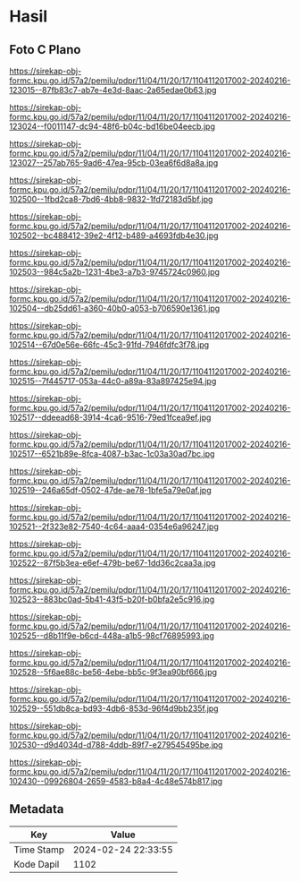 # Hasil

## Foto C Plano

https://sirekap-obj-formc.kpu.go.id/57a2/pemilu/pdpr/11/04/11/20/17/1104112017002-20240216-123015--87fb83c7-ab7e-4e3d-8aac-2a65edae0b63.jpg

https://sirekap-obj-formc.kpu.go.id/57a2/pemilu/pdpr/11/04/11/20/17/1104112017002-20240216-123024--f0011147-dc94-48f6-b04c-bd16be04eecb.jpg

https://sirekap-obj-formc.kpu.go.id/57a2/pemilu/pdpr/11/04/11/20/17/1104112017002-20240216-123027--257ab765-9ad6-47ea-95cb-03ea6f6d8a8a.jpg

https://sirekap-obj-formc.kpu.go.id/57a2/pemilu/pdpr/11/04/11/20/17/1104112017002-20240216-102500--1fbd2ca8-7bd6-4bb8-9832-1fd72183d5bf.jpg

https://sirekap-obj-formc.kpu.go.id/57a2/pemilu/pdpr/11/04/11/20/17/1104112017002-20240216-102502--bc488412-39e2-4f12-b489-a4693fdb4e30.jpg

https://sirekap-obj-formc.kpu.go.id/57a2/pemilu/pdpr/11/04/11/20/17/1104112017002-20240216-102503--984c5a2b-1231-4be3-a7b3-9745724c0960.jpg

https://sirekap-obj-formc.kpu.go.id/57a2/pemilu/pdpr/11/04/11/20/17/1104112017002-20240216-102504--db25dd61-a360-40b0-a053-b706590e1361.jpg

https://sirekap-obj-formc.kpu.go.id/57a2/pemilu/pdpr/11/04/11/20/17/1104112017002-20240216-102514--67d0e56e-66fc-45c3-91fd-7946fdfc3f78.jpg

https://sirekap-obj-formc.kpu.go.id/57a2/pemilu/pdpr/11/04/11/20/17/1104112017002-20240216-102515--7f445717-053a-44c0-a89a-83a897425e94.jpg

https://sirekap-obj-formc.kpu.go.id/57a2/pemilu/pdpr/11/04/11/20/17/1104112017002-20240216-102517--ddeead68-3914-4ca6-9516-79ed1fcea9ef.jpg

https://sirekap-obj-formc.kpu.go.id/57a2/pemilu/pdpr/11/04/11/20/17/1104112017002-20240216-102517--6521b89e-8fca-4087-b3ac-1c03a30ad7bc.jpg

https://sirekap-obj-formc.kpu.go.id/57a2/pemilu/pdpr/11/04/11/20/17/1104112017002-20240216-102519--246a65df-0502-47de-ae78-1bfe5a79e0af.jpg

https://sirekap-obj-formc.kpu.go.id/57a2/pemilu/pdpr/11/04/11/20/17/1104112017002-20240216-102521--2f323e82-7540-4c64-aaa4-0354e6a96247.jpg

https://sirekap-obj-formc.kpu.go.id/57a2/pemilu/pdpr/11/04/11/20/17/1104112017002-20240216-102522--87f5b3ea-e6ef-479b-be67-1dd36c2caa3a.jpg

https://sirekap-obj-formc.kpu.go.id/57a2/pemilu/pdpr/11/04/11/20/17/1104112017002-20240216-102523--883bc0ad-5b41-43f5-b20f-b0bfa2e5c916.jpg

https://sirekap-obj-formc.kpu.go.id/57a2/pemilu/pdpr/11/04/11/20/17/1104112017002-20240216-102525--d8b11f9e-b6cd-448a-a1b5-98cf76895993.jpg

https://sirekap-obj-formc.kpu.go.id/57a2/pemilu/pdpr/11/04/11/20/17/1104112017002-20240216-102528--5f6ae88c-be56-4ebe-bb5c-9f3ea90bf666.jpg

https://sirekap-obj-formc.kpu.go.id/57a2/pemilu/pdpr/11/04/11/20/17/1104112017002-20240216-102529--551db8ca-bd93-4db6-853d-96f4d9bb235f.jpg

https://sirekap-obj-formc.kpu.go.id/57a2/pemilu/pdpr/11/04/11/20/17/1104112017002-20240216-102530--d9d4034d-d788-4ddb-89f7-e279545495be.jpg

https://sirekap-obj-formc.kpu.go.id/57a2/pemilu/pdpr/11/04/11/20/17/1104112017002-20240216-102430--09926804-2659-4583-b8a4-4c48e574b817.jpg


## Metadata

| Key        | Value               |
| ---------- | ------------------- |
| Time Stamp | 2024-02-24 22:33:55 |
| Kode Dapil | 1102                |



